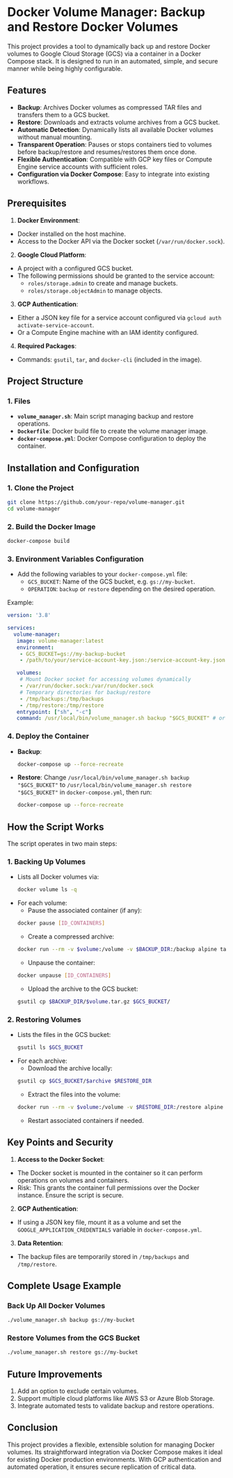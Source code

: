 # Docker Volume Manager: Backup and Restore Docker Volumes

This project provides a tool to dynamically back up and restore Docker volumes to Google Cloud Storage (GCS) via a container in a Docker Compose stack. It is designed to run in an automated, simple, and secure manner while being highly configurable.

## Features

- **Backup**: Archives Docker volumes as compressed TAR files and transfers them to a GCS bucket.
- **Restore**: Downloads and extracts volume archives from a GCS bucket.
- **Automatic Detection**: Dynamically lists all available Docker volumes without manual mounting.
- **Transparent Operation**: Pauses or stops containers tied to volumes before backup/restore and resumes/restores them once done.
- **Flexible Authentication**: Compatible with GCP key files or Compute Engine service accounts with sufficient roles.
- **Configuration via Docker Compose**: Easy to integrate into existing workflows.

## Prerequisites

1. **Docker Environment**:

- Docker installed on the host machine.
- Access to the Docker API via the Docker socket (`/var/run/docker.sock`).

2. **Google Cloud Platform**:

- A project with a configured GCS bucket.
- The following permissions should be granted to the service account:
  - `roles/storage.admin` to create and manage buckets.
  - `roles/storage.objectAdmin` to manage objects.

3. **GCP Authentication**:

- Either a JSON key file for a service account configured via `gcloud auth activate-service-account`.
- Or a Compute Engine machine with an IAM identity configured.

4. **Required Packages**:

- Commands: `gsutil`, `tar`, and `docker-cli` (included in the image).

## Project Structure

### 1. Files

- **`volume_manager.sh`**: Main script managing backup and restore operations.
- **`Dockerfile`**: Docker build file to create the volume manager image.
- **`docker-compose.yml`**: Docker Compose configuration to deploy the container.

## Installation and Configuration

### 1. Clone the Project

```bash
git clone https://github.com/your-repo/volume-manager.git
cd volume-manager
```

### 2. Build the Docker Image

```bash
docker-compose build
```

### 3. Environment Variables Configuration

- Add the following variables to your `docker-compose.yml` file:
  - `GCS_BUCKET`: Name of the GCS bucket, e.g. `gs://my-bucket`.
  - `OPERATION`: `backup` or `restore` depending on the desired operation.

Example:

```yaml
version: '3.8'

services:
  volume-manager:
   image: volume-manager:latest
   environment:
    - GCS_BUCKET=gs://my-backup-bucket
    - /path/to/your/service-account-key.json:/service-account-key.json  # Optional for GCP JSON key

   volumes:
    # Mount Docker socket for accessing volumes dynamically
    - /var/run/docker.sock:/var/run/docker.sock
    # Temporary directories for backup/restore
    - /tmp/backups:/tmp/backups
    - /tmp/restore:/tmp/restore
   entrypoint: ["sh", "-c"]
   command: /usr/local/bin/volume_manager.sh backup "$GCS_BUCKET" # or /usr/local/bin/volume_manager.sh restore "$GCS_BUCKET"
```

### 4. Deploy the Container

- **Backup**:

  ```bash
  docker-compose up --force-recreate
  ```

- **Restore**:
  Change `/usr/local/bin/volume_manager.sh backup "$GCS_BUCKET"` to `/usr/local/bin/volume_manager.sh restore "$GCS_BUCKET"` in `docker-compose.yml`, then run:
  ```bash
  docker-compose up --force-recreate
  ```

## How the Script Works

The script operates in two main steps:

### 1. Backing Up Volumes

- Lists all Docker volumes via:
  ```bash
  docker volume ls -q
  ```
- For each volume:
  - Pause the associated container (if any):
  ```bash
  docker pause [ID_CONTAINERS]
  ```
  - Create a compressed archive:
  ```bash
  docker run --rm -v $volume:/volume -v $BACKUP_DIR:/backup alpine tar czf /backup/$volume.tar.gz -C /volume .
  ```
  - Unpause the container:
  ```bash
  docker unpause [ID_CONTAINERS]
  ```
  - Upload the archive to the GCS bucket:
  ```bash
  gsutil cp $BACKUP_DIR/$volume.tar.gz $GCS_BUCKET/
  ```

### 2. Restoring Volumes

- Lists the files in the GCS bucket:
  ```bash
  gsutil ls $GCS_BUCKET
  ```
- For each archive:
  - Download the archive locally:
  ```bash
  gsutil cp $GCS_BUCKET/$archive $RESTORE_DIR
  ```
  - Extract the files into the volume:
  ```bash
  docker run --rm -v $volume:/volume -v $RESTORE_DIR:/restore alpine tar xzf /restore/$archive -C /volume
  ```
  - Restart associated containers if needed.

## Key Points and Security

1. **Access to the Docker Socket**:

- The Docker socket is mounted in the container so it can perform operations on volumes and containers.
- Risk: This grants the container full permissions over the Docker instance. Ensure the script is secure.

2. **GCP Authentication**:

- If using a JSON key file, mount it as a volume and set the `GOOGLE_APPLICATION_CREDENTIALS` variable in `docker-compose.yml`.

3. **Data Retention**:

- The backup files are temporarily stored in `/tmp/backups` and `/tmp/restore`.

## Complete Usage Example

### Back Up All Docker Volumes

```bash
./volume_manager.sh backup gs://my-bucket
```

### Restore Volumes from the GCS Bucket

```bash
./volume_manager.sh restore gs://my-bucket
```

## Future Improvements

1. Add an option to exclude certain volumes.
2. Support multiple cloud platforms like AWS S3 or Azure Blob Storage.
3. Integrate automated tests to validate backup and restore operations.

## Conclusion

This project provides a flexible, extensible solution for managing Docker volumes. Its straightforward integration via Docker Compose makes it ideal for existing Docker production environments. With GCP authentication and automated operation, it ensures secure replication of critical data.
